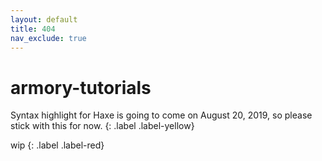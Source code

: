 ```yaml
---
layout: default
title: 404
nav_exclude: true
---
```


# armory-tutorials

Syntax highlight for Haxe is going to come on August 20, 2019, so please stick with this for now.
{: .label .label-yellow}

wip
{: .label .label-red}
